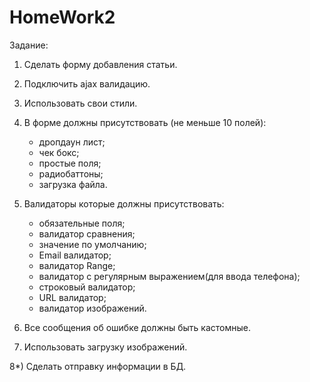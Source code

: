 HomeWork2
===============================

Задание:
1) Сделать форму добавления статьи.

2) Подключить ajax валидацию.

3) Использовать свои стили.

4) В форме должны присутствовать (не меньше 10 полей):

   - дропдаун лист;
   - чек бокс;
   - простые поля;
   - радиобаттоны;
   - загрузка файла.
   
5) Валидаторы которые должны присутствовать:

   - обязательные поля;
   - валидатор сравнения;
   - значение по умолчанию;
   - Email валидатор;
   - валидатор Range;
   - валидатор с регулярным выражением(для ввода телефона);
   - строковый валидатор;
   - URL валидатор;
   - валидатор изображений.
   
6) Все сообщения об ошибке должны быть кастомные.

7) Использовать загрузку изображений.

8*) Сделать отправку информации в БД.